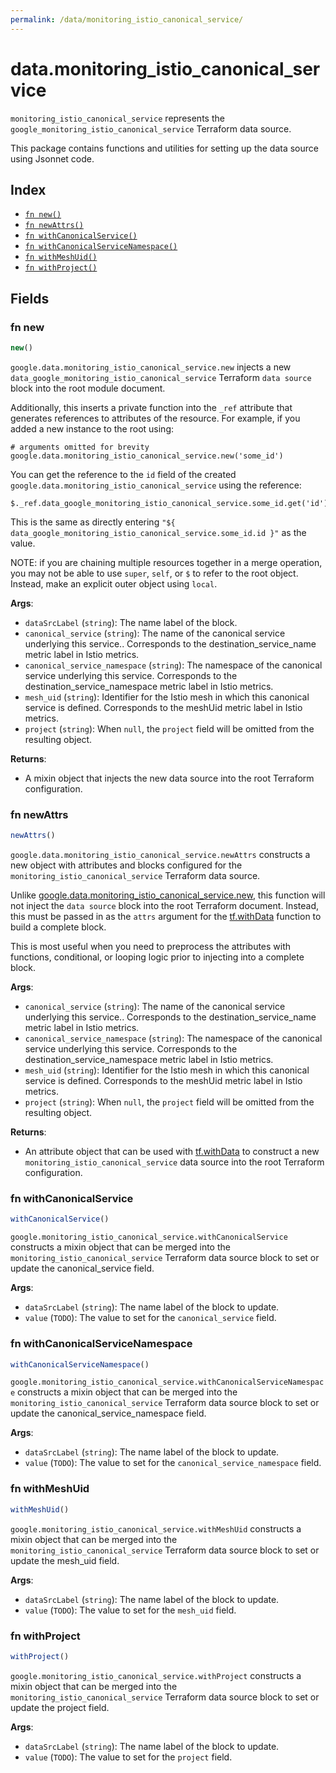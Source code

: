 ```yaml
---
permalink: /data/monitoring_istio_canonical_service/
---
```


# data.monitoring_istio_canonical_service

`monitoring_istio_canonical_service` represents the `google_monitoring_istio_canonical_service` Terraform data source.



This package contains functions and utilities for setting up the data source using Jsonnet code.


## Index

* [`fn new()`](#fn-new)
* [`fn newAttrs()`](#fn-newattrs)
* [`fn withCanonicalService()`](#fn-withcanonicalservice)
* [`fn withCanonicalServiceNamespace()`](#fn-withcanonicalservicenamespace)
* [`fn withMeshUid()`](#fn-withmeshuid)
* [`fn withProject()`](#fn-withproject)

## Fields

### fn new

```ts
new()
```


`google.data.monitoring_istio_canonical_service.new` injects a new `data_google_monitoring_istio_canonical_service` Terraform `data source`
block into the root module document.

Additionally, this inserts a private function into the `_ref` attribute that generates references to attributes of the
resource. For example, if you added a new instance to the root using:

    # arguments omitted for brevity
    google.data.monitoring_istio_canonical_service.new('some_id')

You can get the reference to the `id` field of the created `google.data.monitoring_istio_canonical_service` using the reference:

    $._ref.data_google_monitoring_istio_canonical_service.some_id.get('id')

This is the same as directly entering `"${ data_google_monitoring_istio_canonical_service.some_id.id }"` as the value.

NOTE: if you are chaining multiple resources together in a merge operation, you may not be able to use `super`, `self`,
or `$` to refer to the root object. Instead, make an explicit outer object using `local`.

**Args**:
  - `dataSrcLabel` (`string`): The name label of the block.
  - `canonical_service` (`string`): The name of the canonical service underlying this service.. 
                        Corresponds to the destination_service_name metric label in Istio metrics.
  - `canonical_service_namespace` (`string`): The namespace of the canonical service underlying this service.
                        Corresponds to the destination_service_namespace metric label in Istio metrics.
  - `mesh_uid` (`string`): Identifier for the Istio mesh in which this canonical service is defined.
                        Corresponds to the meshUid metric label in Istio metrics.
  - `project` (`string`):  When `null`, the `project` field will be omitted from the resulting object.

**Returns**:
- A mixin object that injects the new data source into the root Terraform configuration.


### fn newAttrs

```ts
newAttrs()
```


`google.data.monitoring_istio_canonical_service.newAttrs` constructs a new object with attributes and blocks configured for the `monitoring_istio_canonical_service`
Terraform data source.

Unlike [google.data.monitoring_istio_canonical_service.new](#fn-monitoringistiocanonicalservicenew), this function will not inject the `data source`
block into the root Terraform document. Instead, this must be passed in as the `attrs` argument for the
[tf.withData](https://github.com/tf-libsonnet/core/tree/main/docs#fn-withdata) function to build a complete block.

This is most useful when you need to preprocess the attributes with functions, conditional, or looping logic prior to
injecting into a complete block.

**Args**:
  - `canonical_service` (`string`): The name of the canonical service underlying this service.. 
                        Corresponds to the destination_service_name metric label in Istio metrics.
  - `canonical_service_namespace` (`string`): The namespace of the canonical service underlying this service.
                        Corresponds to the destination_service_namespace metric label in Istio metrics.
  - `mesh_uid` (`string`): Identifier for the Istio mesh in which this canonical service is defined.
                        Corresponds to the meshUid metric label in Istio metrics.
  - `project` (`string`):  When `null`, the `project` field will be omitted from the resulting object.

**Returns**:
  - An attribute object that can be used with [tf.withData](https://github.com/tf-libsonnet/core/tree/main/docs#fn-withdata) to construct a new `monitoring_istio_canonical_service` data source into the root Terraform configuration.


### fn withCanonicalService

```ts
withCanonicalService()
```

`google.monitoring_istio_canonical_service.withCanonicalService` constructs a mixin object that can be merged into the `monitoring_istio_canonical_service`
Terraform data source block to set or update the canonical_service field.



**Args**:
  - `dataSrcLabel` (`string`): The name label of the block to update.
  - `value` (`TODO`): The value to set for the `canonical_service` field.


### fn withCanonicalServiceNamespace

```ts
withCanonicalServiceNamespace()
```

`google.monitoring_istio_canonical_service.withCanonicalServiceNamespace` constructs a mixin object that can be merged into the `monitoring_istio_canonical_service`
Terraform data source block to set or update the canonical_service_namespace field.



**Args**:
  - `dataSrcLabel` (`string`): The name label of the block to update.
  - `value` (`TODO`): The value to set for the `canonical_service_namespace` field.


### fn withMeshUid

```ts
withMeshUid()
```

`google.monitoring_istio_canonical_service.withMeshUid` constructs a mixin object that can be merged into the `monitoring_istio_canonical_service`
Terraform data source block to set or update the mesh_uid field.



**Args**:
  - `dataSrcLabel` (`string`): The name label of the block to update.
  - `value` (`TODO`): The value to set for the `mesh_uid` field.


### fn withProject

```ts
withProject()
```

`google.monitoring_istio_canonical_service.withProject` constructs a mixin object that can be merged into the `monitoring_istio_canonical_service`
Terraform data source block to set or update the project field.



**Args**:
  - `dataSrcLabel` (`string`): The name label of the block to update.
  - `value` (`TODO`): The value to set for the `project` field.
